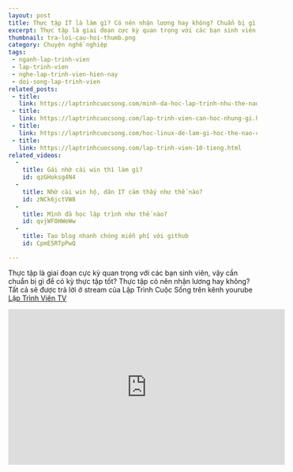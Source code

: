 ```yaml
---
layout: post
title: Thực tập IT là làm gì? Có nên nhận lương hay không? Chuẩn bị gì cho kỳ thực tập?
excerpt: Thực tập là giai đoạn cực kỳ quan trọng với các bạn sinh viên, vậy cần chuẩn bị gì để có kỳ thực tập tốt?
thumbnail: tra-loi-cau-hoi-thumb.png
category: Chuyện nghề nghiệp
tags:
 - nganh-lap-trinh-vien
 - lap-trinh-vien
 - nghe-lap-trinh-vien-hien-nay
 - doi-song-lap-trinh-vien
related_posts:
 - title:
   link: https://laptrinhcuocsong.com/minh-da-hoc-lap-trinh-nhu-the-nao.html
 - title:
   link: https://laptrinhcuocsong.com/lap-trinh-vien-can-hoc-nhung-gi.html
 - title:
   link: https://laptrinhcuocsong.com/hoc-linux-de-lam-gi-hoc-the-nao-cho-hieu-qua.html
 - title:
   link: https://laptrinhcuocsong.com/lap-trinh-vien-10-tieng.html
related_videos:
  -
    title: Gái nhờ cài win thì làm gì? 
    id: qzGHoksg4N4
  -
    title: Nhờ cài win hộ, dân IT cảm thấy như thế nào? 
    id: zNCk6jctVW8
  -
    title: Mình đã học lập trình như thế nào?
    id: qvjWF0HWeWw
  -
    title: Tạo blog nhanh chóng miễn phí với github
    id: CpmE5RTpPwQ

---
```

Thực tập là giai đoạn cực kỳ quan trọng với các bạn sinh viên, vậy cần chuẩn bị gì để có kỳ thực tập tốt? Thực tập có nên nhận lương hay không? Tất cả sẽ được trả lời ở stream của Lập Trình Cuộc Sống trên kênh yourube [Lập Trình Viên TV](https://www.youtube.com/laptrinhvientv)

<div class="youtube">
<iframe width="560" height="315" src="https://www.youtube.com/embed/Y-iGBZKhsW0" frameborder="0" allowfullscreen></iframe>
</div>